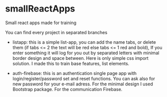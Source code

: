 # smallReactApps

Small react apps made for training 

You can find every project in separated branches
- listapp: 
this is a simple list-app, you can add the name tabs, or delete them (if tabs <= 2 the text will be red else tabs <= 1 red and bold), 
If you enter something it will log for you out by separated letters with minimal border design and space between. 
Here is only simple css import solution. I made this to train base features, list elements. 


- auth-firebase:
this is an authentication single page app with login/register/password set and reset functions. 
You can ask also for new password for your e-mail adress. 
For the minimal design I used Bootstrap package. 
For the communication Firebase. 
